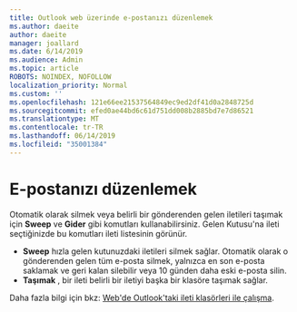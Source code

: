```yaml
---
title: Outlook web üzerinde e-postanızı düzenlemek
ms.author: daeite
author: daeite
manager: joallard
ms.date: 6/14/2019
ms.audience: Admin
ms.topic: article
ROBOTS: NOINDEX, NOFOLLOW
localization_priority: Normal
ms.custom: ''
ms.openlocfilehash: 121e66ee21537564849ec9ed2df41d0a2848725d
ms.sourcegitcommit: efed0ae44bd6c61d751dd008b2885bd7e7d86521
ms.translationtype: MT
ms.contentlocale: tr-TR
ms.lasthandoff: 06/14/2019
ms.locfileid: "35001384"
---
```

# <a name="organize-your-email"></a>E-postanızı düzenlemek

Otomatik olarak silmek veya belirli bir gönderenden gelen iletileri taşımak için **Sweep** ve **Gider** gibi komutları kullanabilirsiniz. Gelen Kutusu'na ileti seçtiğinizde bu komutları ileti listesinin görünür.

- **Sweep** hızla gelen kutunuzdaki iletileri silmek sağlar. Otomatik olarak o gönderenden gelen tüm e-posta silmek, yalnızca en son e-posta saklamak ve geri kalan silebilir veya 10 günden daha eski e-posta silin.
- **Taşımak** , bir ileti belirli bir iletiyi başka bir klasöre taşımak sağlar.

Daha fazla bilgi için bkz: [Web'de Outlook'taki ileti klasörleri ile çalışma](https://support.office.com/article/ae0f10d6-54e7-4f29-acd3-78cdc3fdcb9f).